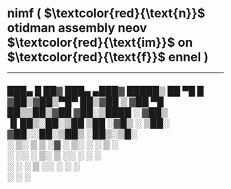 # nimf ( $\textcolor{red}{\text{n}}$ otidman assembly neov $\textcolor{red}{\text{im}}$ on $\textcolor{red}{\text{f}}$ ennel )
---

 ███▄    █  ██▓ ███▄ ▄███▓  █████▒
 ██ ▀█   █ ▓██▒▓██▒▀█▀ ██▒▓██   ▒ 
▓██  ▀█ ██▒▒██▒▓██    ▓██░▒████ ░ 
▓██▒  ▐▌██▒░██░▒██    ▒██ ░▓█▒  ░ 
▒██░   ▓██░░██░▒██▒   ░██▒░▒█░    
░ ▒░   ▒ ▒ ░▓  ░ ▒░   ░  ░ ▒ ░    
░ ░░   ░ ▒░ ▒ ░░  ░      ░ ░      
   ░   ░ ░  ▒ ░░      ░    ░ ░    
         ░  ░         ░           
---                                  
